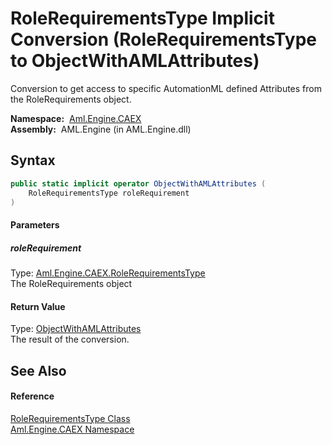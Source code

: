 RoleRequirementsType Implicit Conversion (RoleRequirementsType to ObjectWithAMLAttributes)
==========================================================================================
Conversion to get access to specific AutomationML defined Attributes from the RoleRequirements object.

  **Namespace:**  [Aml.Engine.CAEX][1]  
  **Assembly:**  AML.Engine (in AML.Engine.dll)

Syntax
------

```csharp
public static implicit operator ObjectWithAMLAttributes (
	RoleRequirementsType roleRequirement
)
```

#### Parameters

##### *roleRequirement*
Type: [Aml.Engine.CAEX.RoleRequirementsType][2]  
The RoleRequirements object

#### Return Value
Type: [ObjectWithAMLAttributes][3]  
 The result of the conversion. 

See Also
--------

#### Reference
[RoleRequirementsType Class][2]  
[Aml.Engine.CAEX Namespace][1]  

[1]: ../README.md
[2]: README.md
[3]: ../../Aml.Engine.AmlObjects/ObjectWithAMLAttributes/README.md
[4]: https://www.automationml.org
[5]: ../../icons/logoShade.png